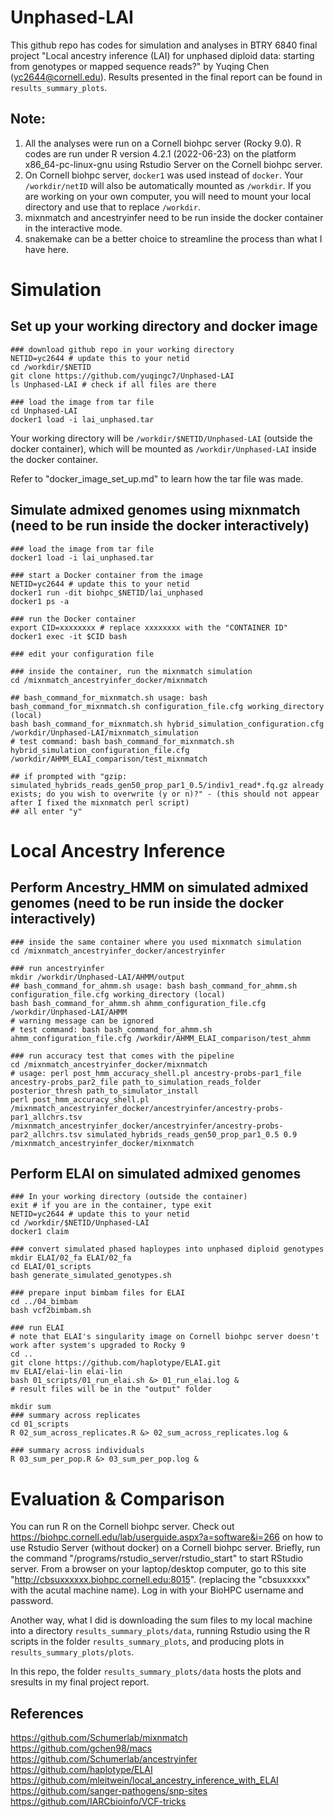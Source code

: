 # Unphased-LAI
 
This github repo has codes for simulation and analyses in BTRY 6840 final project "Local ancestry inference (LAI) for unphased diploid data: starting from genotypes or mapped sequence reads?" by Yuqing Chen (yc2644@cornell.edu). Results presented in the final report can be found in `results_summary_plots`. 

## Note:
1. All the analyses were run on a Cornell biohpc server (Rocky 9.0). R codes are run under R version 4.2.1 (2022-06-23) on the platform x86_64-pc-linux-gnu using Rstudio Server on the Cornell biohpc server. 
2. On Cornell biohpc server, `docker1` was used instead of `docker`. Your `/workdir/netID` will also be automatically mounted as `/workdir`. If you are working on your own computer, you will need to mount your local directory and use that to replace `/workdir`. 
3. mixnmatch and ancestryinfer need to be run inside the docker container in the interactive mode.  
4. snakemake can be a better choice to streamline the process than what I have here. 

# Simulation 
## Set up your working directory and docker image
```
### download github repo in your working directory
NETID=yc2644 # update this to your netid
cd /workdir/$NETID
git clone https://github.com/yuqingc7/Unphased-LAI
ls Unphased-LAI # check if all files are there

### load the image from tar file
cd Unphased-LAI
docker1 load -i lai_unphased.tar
```
Your working directory will be `/workdir/$NETID/Unphased-LAI` (outside the docker container), which will be mounted as `/workdir/Unphased-LAI` inside the docker container. 

Refer to "docker_image_set_up.md" to learn how the tar file was made. 

## Simulate admixed genomes using mixnmatch (need to be run inside the docker interactively)
```
### load the image from tar file
docker1 load -i lai_unphased.tar

### start a Docker container from the image
NETID=yc2644 # update this to your netid
docker1 run -dit biohpc_$NETID/lai_unphased 
docker1 ps -a

### run the Docker container
export CID=xxxxxxxx # replace xxxxxxxx with the "CONTAINER ID"
docker1 exec -it $CID bash

### edit your configuration file

### inside the container, run the mixnmatch simulation
cd /mixnmatch_ancestryinfer_docker/mixnmatch

## bash_command_for_mixnmatch.sh usage: bash bash_command_for_mixnmatch.sh configuration_file.cfg working_directory (local)
bash bash_command_for_mixnmatch.sh hybrid_simulation_configuration.cfg /workdir/Unphased-LAI/mixnmatch_simulation
# test command: bash bash_command_for_mixnmatch.sh hybrid_simulation_configuration_file.cfg /workdir/AHMM_ELAI_comparison/test_mixnmatch

## if prompted with "gzip: simulated_hybrids_reads_gen50_prop_par1_0.5/indiv1_read*.fq.gz already exists; do you wish to overwrite (y or n)?" - (this should not appear after I fixed the mixnmatch perl script)
## all enter "y" 
```

# Local Ancestry Inference
## Perform Ancestry_HMM on simulated admixed genomes (need to be run inside the docker interactively)
```
### inside the same container where you used mixnmatch simulation
cd /mixnmatch_ancestryinfer_docker/ancestryinfer

### run ancestryinfer
mkdir /workdir/Unphased-LAI/AHMM/output
## bash_command_for_ahmm.sh usage: bash bash_command_for_ahmm.sh configuration_file.cfg working_directory (local)
bash bash_command_for_ahmm.sh ahmm_configuration_file.cfg /workdir/Unphased-LAI/AHMM
# warning message can be ignored
# test command: bash bash_command_for_ahmm.sh ahmm_configuration_file.cfg /workdir/AHMM_ELAI_comparison/test_ahmm

### run accuracy test that comes with the pipeline
cd /mixnmatch_ancestryinfer_docker/mixnmatch
# usage: perl post_hmm_accuracy_shell.pl ancestry-probs-par1_file ancestry-probs_par2_file path_to_simulation_reads_folder posterior_thresh path_to_simulator_install
perl post_hmm_accuracy_shell.pl /mixnmatch_ancestryinfer_docker/ancestryinfer/ancestry-probs-par1_allchrs.tsv /mixnmatch_ancestryinfer_docker/ancestryinfer/ancestry-probs-par2_allchrs.tsv simulated_hybrids_reads_gen50_prop_par1_0.5 0.9 /mixnmatch_ancestryinfer_docker/mixnmatch
```

## Perform ELAI on simulated admixed genomes 
```
### In your working directory (outside the container)
exit # if you are in the container, type exit
NETID=yc2644 # update this to your netid
cd /workdir/$NETID/Unphased-LAI
docker1 claim

### convert simulated phased haploypes into unphased diploid genotypes
mkdir ELAI/02_fa ELAI/02_fa
cd ELAI/01_scripts
bash generate_simulated_genotypes.sh

### prepare input bimbam files for ELAI
cd ../04_bimbam
bash vcf2bimbam.sh

### run ELAI
# note that ELAI's singularity image on Cornell biohpc server doesn't work after system's upgraded to Rocky 9
cd ..
git clone https://github.com/haplotype/ELAI.git
mv ELAI/elai-lin elai-lin
bash 01_scripts/01_run_elai.sh &> 01_run_elai.log &
# result files will be in the "output" folder

mkdir sum
### summary across replicates
cd 01_scripts
R 02_sum_across_replicates.R &> 02_sum_across_replicates.log &

### summary across individuals
R 03_sum_per_pop.R &> 03_sum_per_pop.log &
```

# Evaluation & Comparison
You can run R on the Cornell biohpc server. Check out https://biohpc.cornell.edu/lab/userguide.aspx?a=software&i=266 on how to use Rstudio Server (without docker) on a Cornell biohpc server. Briefly, run the command "/programs/rstudio_server/rstudio_start" to start RStudio server. From a browser on your laptop/desktop computer, go to this site "http://cbsuxxxxxx.biohpc.cornell.edu:8015". (replacing the "cbsuxxxxx" with the acutal machine name). Log in with your BioHPC username and password.

Another way, what I did is downloading the sum files to my local machine into a directory `results_summary_plots/data`, running Rstudio using the R scripts in the folder `results_summary_plots`, and producing plots in `results_summary_plots/plots`. 

In this repo, the folder `results_summary_plots/data` hosts the plots and sresults in my final project report. 


## References
https://github.com/Schumerlab/mixnmatch
https://github.com/gchen98/macs 
https://github.com/Schumerlab/ancestryinfer 
https://github.com/haplotype/ELAI
https://github.com/mleitwein/local_ancestry_inference_with_ELAI
https://github.com/sanger-pathogens/snp-sites
https://github.com/IARCbioinfo/VCF-tricks

